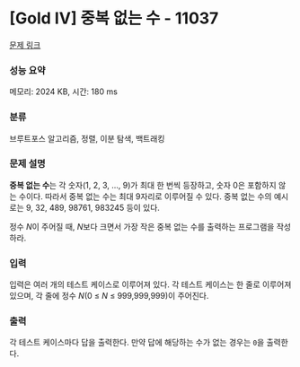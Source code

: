 # [Gold IV] 중복 없는 수 - 11037 

[문제 링크](https://www.acmicpc.net/problem/11037) 

### 성능 요약

메모리: 2024 KB, 시간: 180 ms

### 분류

브루트포스 알고리즘, 정렬, 이분 탐색, 백트래킹

### 문제 설명

<p><strong>중복 없는 수</strong>는 각 숫자(1, 2, 3, ..., 9)가 최대 한 번씩 등장하고, 숫자 0은 포함하지 않는 수이다. 따라서 중복 없는 수는 최대 9자리로 이루어질 수 있다. 중복 없는 수의 예시로는 9, 32, 489, 98761, 983245 등이 있다.</p>

<p>정수 <em>N</em>이 주어질 때, <em>N</em>보다 크면서 가장 작은 중복 없는 수를 출력하는 프로그램을 작성하라.</p>

### 입력 

 <p>입력은 여러 개의 테스트 케이스로 이루어져 있다. 각 테스트 케이스는 한 줄로 이루어져 있으며, 각 줄에 정수 <em>N</em>(0 ≤ <em>N</em> ≤ 999,999,999)이 주어진다.</p>

### 출력 

 <p>각 테스트 케이스마다 답을 출력한다. 만약 답에 해당하는 수가 없는 경우는 <code>0</code>을 출력한다.</p>

